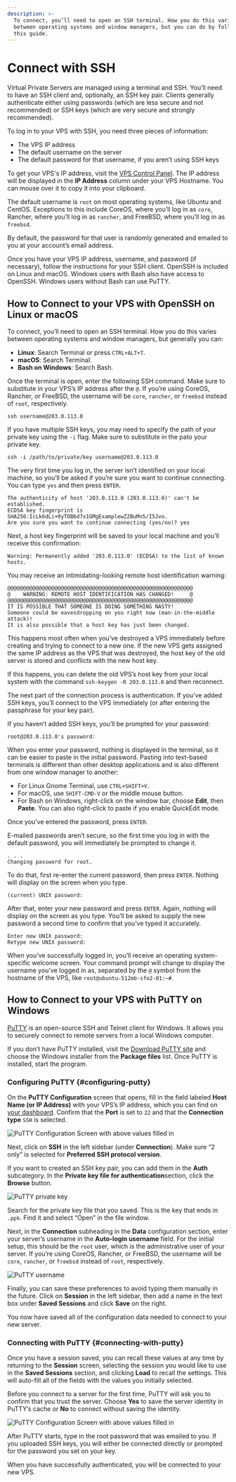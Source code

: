 ```yaml
---
description: >-
  To connect, you’ll need to open an SSH terminal. How you do this varies
  between operating systems and window managers, but you can do by following
  this guide.
---
```


# Connect with SSH

Virtual Private Servers are managed using a terminal and SSH. You’ll need to have an SSH client and, optionally, an SSH key pair. Clients generally authenticate either using passwords \(which are less secure and not recommended\) or SSH keys \(which are very secure and strongly recommended\).

To log in to your VPS with SSH, you need three pieces of information:

* The VPS IP address
* The default username on the server
* The default password for that username, if you aren’t using SSH keys

To get your VPS's IP address, visit the [VPS Control Panel](https://vps.vimzaa.com). The IP address will be displayed in the **IP Address** column under your VPS Hostname. You can mouse over it to copy it into your clipboard.

The default username is `root` on most operating systems, like Ubuntu and CentOS. Exceptions to this include CoreOS, where you’ll log in as `core`, Rancher, where you’ll log in as `rancher`, and FreeBSD, where you’ll log in as `freebsd`.

By default, the password for that user is randomly generated and emailed to you at your account’s email address.

Once you have your VPS IP address, username, and password \(if necessary\), follow the instructions for your SSH client. OpenSSH is included on Linux and macOS. Windows users with Bash also have access to OpenSSH. Windows users without Bash can use PuTTY.

## How to Connect to your VPS with OpenSSH on Linux or macOS

To connect, you’ll need to open an SSH terminal. How you do this varies between operating systems and window managers, but generally you can:

* **Linux**: Search Terminal or press `CTRL+ALT+T`.
* **macOS**: Search Terminal.
* **Bash on Windows**: Search Bash.

Once the terminal is open, enter the following SSH command. Make sure to substitute in your VPS’s IP address after the `@`. If you’re using CoreOS, Rancher, or FreeBSD, the username will be `core`, `rancher`, or `freebsd` instead of `root`, respectively.

```text
ssh username@203.0.113.0
```

If you have multiple SSH keys, you may need to specify the path of your private key using the `-i` flag. Make sure to substitute in the pato your private key.

```text
ssh -i /path/to/private/key username@203.0.113.0
```

The very first time you log in, the server isn’t identified on your local machine, so you’ll be asked if you’re sure you want to continue connecting. You can type `yes` and then press `ENTER`.

```text
The authenticity of host '203.0.113.0 (203.0.113.0)' can't be established.
ECDSA key fingerprint is SHA256:IcLk6dLi+0yTOB6d7x1GMgExamplewZ2BuMn5/I5Jvo.
Are you sure you want to continue connecting (yes/no)? yes
```

Next, a host key fingerprint will be saved to your local machine and you’ll receive this confirmation:

```text
Warning: Permanently added '203.0.113.0' (ECDSA) to the list of known hosts.
```

You may receive an intimidating-looking remote host identification warning:

```text
@@@@@@@@@@@@@@@@@@@@@@@@@@@@@@@@@@@@@@@@@@@@@@@@@@@@@@@@@@@
@    WARNING: REMOTE HOST IDENTIFICATION HAS CHANGED!     @
@@@@@@@@@@@@@@@@@@@@@@@@@@@@@@@@@@@@@@@@@@@@@@@@@@@@@@@@@@@
IT IS POSSIBLE THAT SOMEONE IS DOING SOMETHING NASTY!
Someone could be eavesdropping on you right now (man-in-the-middle attack)!
It is also possible that a host key has just been changed.
```

This happens most often when you’ve destroyed a VPS immediately before creating and trying to connect to a new one. If the new VPS gets assigned the same IP address as the VPS that was destroyed, the host key of the old server is stored and conflicts with the new host key.

If this happens, you can delete the old VPS’s host key from your local system with the command `ssh-keygen -R 203.0.113.0` and then reconnect.

The next part of the connection process is authentication. If you’ve added SSH keys, you’ll connect to the VPS immediately \(or after entering the passphrase for your key pair\).

If you haven’t added SSH keys, you’ll be prompted for your password:

```text
root@203.0.113.0's password:
```

When you enter your password, nothing is displayed in the terminal, so it can be easier to paste in the initial password. Pasting into text-based terminals is different than other desktop applications and is also different from one window manager to another:

* For Linux Gnome Terminal, use `CTRL+SHIFT+V`.
* For macOS, use `SHIFT-CMD-V` or the middle mouse button.
* For Bash on Windows, right-click on the window bar, choose **Edit**, then **Paste**. You can also right-click to paste if you enable QuickEdit mode.

Once you’ve entered the password, press `ENTER`.

E-mailed passwords aren’t secure, so the first time you log in with the default password, you will immediately be prompted to change it.

```text
. . .
Changing password for root.
```

To do that, first re-enter the current password, then press `ENTER`. Nothing will display on the screen when you type.

```text
(current) UNIX password:
```

After that, enter your new password and press `ENTER`. Again, nothing will display on the screen as you type. You’ll be asked to supply the new password a second time to confirm that you’ve typed it accurately.

```text
Enter new UNIX password:
Retype new UNIX password:
```

When you’ve successfully logged in, you’ll receive an operating system-specific welcome screen. Your command prompt will change to display the username you’ve logged in as, separated by the `@` symbol from the hostname of the VPS, like `root@ubuntu-512mb-sfo2-01:~#`.  


## How to Connect to your VPS with PuTTY on Windows

[PuTTY](http://www.putty.org/) is an open-source SSH and Telnet client for Windows. It allows you to securely connect to remote servers from a local Windows computer.

If you don’t have PuTTY installed, visit the [Download PuTTY site](http://www.chiark.greenend.org.uk/~sgtatham/putty/download.html) and choose the Windows installer from the **Package files** list. Once PuTTY is installed, start the program.

### Configuring PuTTY {#configuring-putty}

On the **PuTTY Configuration** screen that opens, fill in the field labeled **Host Name \(or IP Address\)** with your VPS’s IP address, which you can find on [your dashboard](https://vps.vimzaa.com). Confirm that the **Port** is set to `22` and that the **Connection type** `SSH` is selected.

![PuTTY Configuration Screen with above values filled in](https://assets.digitalocean.com/articles/pdocs/screenshots/droplets/putty-connect-config.png)

Next, click on **SSH** in the left sidebar \(under **Connection**\). Make sure “2 only” is selected for **Preferred SSH protocol version**.

If you want to created an SSH key pair, you can add them in the **Auth** subcategory. In the **Private key file for authentication**section, click the **Browse** button.

![PuTTY private key](https://assets.digitalocean.com/articles/pdocs/screenshots/droplets/putty-connect-browse-keys.png)

Search for the private key file that you saved. This is the key that ends in `.ppk`. Find it and select “Open” in the file window.

Next, in the **Connection** subheading in the **Data** configuration section, enter your server’s username in the **Auto-login username** field. For the initial setup, this should be the `root` user, which is the administrative user of your server. If you’re using CoreOS, Rancher, or FreeBSD, the username will be `core`, `rancher`, or `freebsd` instead of `root`, respectively.

![PuTTY username](https://assets.digitalocean.com/articles/pdocs/screenshots/droplets/putty-connect-enter-user.png)

Finally, you can save these preferences to avoid typing them manually in the future. Click on **Session** in the left sidebar, then add a name in the text box under **Saved Sessions** and click **Save** on the right.

You now have saved all of the configuration data needed to connect to your new server.

### Connecting with PuTTY {#connecting-with-putty}

Once you have a session saved, you can recall these values at any time by returning to the **Session** screen, selecting the session you would like to use in the **Saved Sessions** section, and clicking **Load** to recall the settings. This will auto-fill all of the fields with the values you initially selected.

Before you connect to a server for the first time, PuTTY will ask you to confirm that you trust the server. Choose **Yes** to save the server identity in PuTTY’s cache or **No** to connect without saving the identity.

![PuTTY Configuration Screen with above values filled in](https://assets.digitalocean.com/articles/pdocs/screenshots/droplets/putty-connect-warning.png)

After PuTTY starts, type in the root password that was emailed to you. If you uploaded SSH keys, you will either be connected directly or prompted for the password you set on your key.

When you have successfully authenticated, you will be connected to your new VPS.

